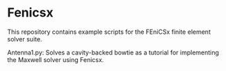 # Fenicsx
This repository contains example scripts for the FEniCSx finite element solver suite.

Antenna1.py: Solves a cavity-backed bowtie as a tutorial for implementing the Maxwell solver using Fenicsx.
